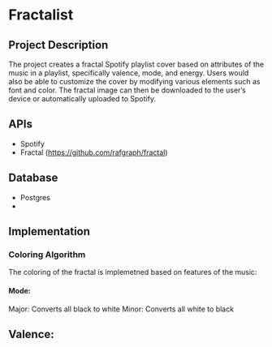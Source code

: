 # Fractalist

## Project Description

The project creates a fractal Spotify playlist cover based on attributes of the music in a playlist, specifically valence, mode, and energy. Users would also be able to customize the cover by modifying various elements such as font and color. The fractal image can then be downloaded to the user’s device or automatically uploaded to Spotify.

## APIs
* Spotify
* Fractal (https://github.com/rafgraph/fractal)

## Database
* Postgres
* 

## Implementation

### Coloring Algorithm
The coloring of the fractal is implemetned based on features of the music:
#### Mode:
  Major: Converts all black to white
  Minor: Converts all white to black
## Valence:  
  
##


